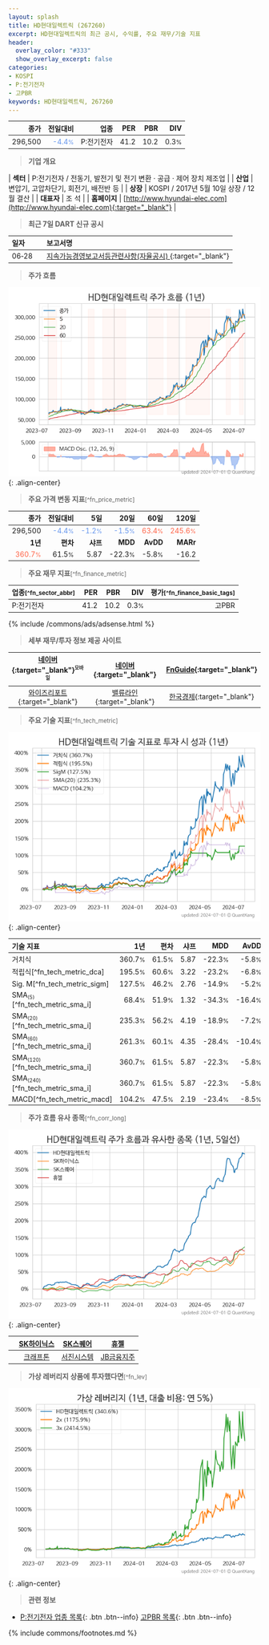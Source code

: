 ```yaml
---
layout: splash
title: HD현대일렉트릭 (267260)
excerpt: HD현대일렉트릭의 최근 공시, 수익률, 주요 재무/기술 지표
header:
  overlay_color: "#333"
  show_overlay_excerpt: false
categories:
- KOSPI
- P:전기전자
- 고PBR
keywords: HD현대일렉트릭, 267260
---
```


| **종가** | **전일대비** | **업종** | **PER** | **PBR** | **DIV** |
| -------: | -----------: | -------: | ------: | ------: | ------: |
| 296,500 | <span style="color: cornflowerblue">-4.4<small>%</small></span> | P:전기전자 | 41.2 | 10.2 | 0.3<small>%</small> |

<!-- more -->


> **기업 개요**<a id="company"></a>

| <span style="white-space:nowrap;">**섹터**</span> | P:전기전자 / 전동기, 발전기 및 전기 변환 · 공급 · 제어 장치 제조업 |
| <span style="white-space:nowrap;">**산업**</span> | 변압기, 고압차단기, 회전기, 배전반 등 |
| <span style="white-space:nowrap;">**상장**</span> | KOSPI / 2017년 5월 10일 상장 / 12월 결산 |
| <span style="white-space:nowrap;">**대표자**</span> | 조 석 |
| <span style="white-space:nowrap;">**홈페이지**</span> | [http://www.hyundai-elec.com](http://www.hyundai-elec.com){:target="_blank"} |


> **최근 7일 DART 신규 공시**<a id="dart"></a>

| **일자** |      | **보고서명** |
| :------- | :--- | :----------- |
| 06&#x2011;28 | | [지속가능경영보고서등관련사항(자율공시)              ](https://dart.fss.or.kr/dsaf001/main.do?rcpNo=20240628800604){:target="_blank"} |


> **주가 흐름**<a id="price"></a>

![267260](/stock/images/267260.png){: .align-center}


> **주요 가격 변동 지표**<small>[^fn_price_metric]</small>

| **종가** | **전일대비** | **5일** | **20일** | **60일** | **120일** |
| -------: | -----------: | ------: | -------: | -------: | --------: |
| 296,500 | <span style="color: cornflowerblue">-4.4<small>%</small></span> | <span style="color: cornflowerblue">-1.2<small>%</small></span> | <span style="color: cornflowerblue">-1.5<small>%</small></span> | <span style="color: tomato">63.4<small>%</small></span> | <span style="color: tomato">245.6<small>%</small></span> |
| **1년** | **편차** | **샤프** | **MDD** | **AvDD** | **MARr** |
| <span style="color: tomato">360.7<small>%</small></span> | 61.5<small>%</small> | 5.87 | -22.3<small>%</small> | -5.8<small>%</small> | -16.2 |


> **주요 재무 지표**<small>[^fn_finance_metric]</small>

| **업종**<small>[^fn_sector_abbr]</small> | **PER** | **PBR** | **DIV** | **평가**<small>[^fn_finance_basic_tags]</small> |
| :--------------------------------------- | ------: | ------: | ------: | ----------------------------------------------: |
| P:전기전자 | 41.2 | 10.2 | 0.3<small>%</small> | 고PBR |



{% include /commons/ads/adsense.html %}

> **세부 재무/투자 정보 제공 사이트**

| [네이버](https://m.stock.naver.com/domestic/stock/267260/finance/summary){:target="_blank"}<sup><small>모바일</small></sup> | [네이버](https://finance.naver.com/item/coinfo.naver?code=267260){:target="_blank"} | [FnGuide](https://comp.fnguide.com/SVO2/ASP/SVD_Invest.asp?gicode=A267260&MenuYn=Y){:target="_blank"} |
| :---: | :---: | :---: |
| [와이즈리포트](https://comp.wisereport.co.kr/company/c1040001.aspx?cmp_cd=267260){:target="_blank"} | [밸류라인](https://www.valueline.co.kr/finance/summary/267260){:target="_blank"} | [한국경제](https://markets.hankyung.com/stock/267260/financial-summary){:target="_blank"} |


> **주요 기술 지표**<small>[^fn_tech_metric]</small>


![267260](/stock/images/267260_tech.png){: .align-center}

| **기술 지표** | **1년** | **편차** | **샤프** | **MDD** | **AvDD** |
| :------------ | ------: | -----------: | -------: | ------: | -------: |
| 거치식 | 360.7<small>%</small> | 61.5<small>%</small> | 5.87 | -22.3<small>%</small> | -5.8<small>%</small> |
| 적립식[^fn_tech_metric_dca] | 195.5<small>%</small> | 60.6<small>%</small> | 3.22 | -23.2<small>%</small> | -6.8<small>%</small> |
| Sig. M[^fn_tech_metric_sigm] | 127.5<small>%</small> | 46.2<small>%</small> | 2.76 | -14.9<small>%</small> | -5.2<small>%</small> |
| SMA<small><sub>(5)</sub></small>[^fn_tech_metric_sma_i] | 68.4<small>%</small> | 51.9<small>%</small> | 1.32 | -34.3<small>%</small> | -16.4<small>%</small> |
| SMA<small><sub>(20)</sub></small>[^fn_tech_metric_sma_i] | 235.3<small>%</small> | 56.2<small>%</small> | 4.19 | -18.9<small>%</small> | -7.2<small>%</small> |
| SMA<small><sub>(60)</sub></small>[^fn_tech_metric_sma_i] | 261.3<small>%</small> | 60.1<small>%</small> | 4.35 | -28.4<small>%</small> | -10.4<small>%</small> |
| SMA<small><sub>(120)</sub></small>[^fn_tech_metric_sma_i] | 360.7<small>%</small> | 61.5<small>%</small> | 5.87 | -22.3<small>%</small> | -5.8<small>%</small> |
| SMA<small><sub>(240)</sub></small>[^fn_tech_metric_sma_i] | 360.7<small>%</small> | 61.5<small>%</small> | 5.87 | -22.3<small>%</small> | -5.8<small>%</small> |
| MACD[^fn_tech_metric_macd] | 104.2<small>%</small> | 47.5<small>%</small> | 2.19 | -23.4<small>%</small> | -8.5<small>%</small> |


> **주가 흐름 유사 종목**<a id="corr"></a><small>[^fn_corr_long]</small>

![267260](/stock/images/267260_corr.png){: .align-center}

|       | [SK하이닉스](/000660/) | [SK스퀘어](/402340/) | [휴젤](/145020/) |
| :---: | :------------------------------------: | :------------------------------------: | :------------------------------------: |
|       | [크래프톤](/259960/) | [서진시스템](/178320/) | [JB금융지주](/175330/) |


> **가상 레버리지 상품에 투자했다면**<a id="2x"></a><small>[^fn_lev]</small>

![267260](/stock/images/267260_2x.png){: .align-center}


> **관련 정보**

- [P:전기전자 업종 목록](/stats/sector/kospi_업종_전기전자_종목/){: .btn .btn--info} [고PBR 목록](/fn/fn_high_pbr/){: .btn .btn--info}

{% include commons/footnotes.md %}